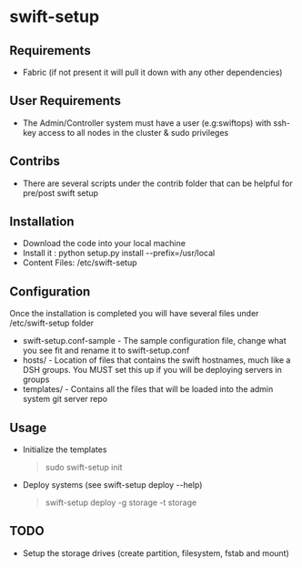swift-setup
===========

Requirements
---------------
* Fabric (if not present it will pull it down with any other dependencies)


User Requirements
------------------
* The Admin/Controller system must have a user (e.g:swiftops) 
  with ssh-key access to all nodes in the cluster & sudo privileges


Contribs
------------
* There are several scripts under the contrib folder that can be helpful for pre/post swift setup


Installation
---------------
* Download the code into your local machine
* Install it : python setup.py install --prefix=/usr/local
* Content Files: /etc/swift-setup


Configuration
---------------
Once the installation is completed you will have several files under /etc/swift-setup folder 
* swift-setup.conf-sample - The sample configuration file, change what you see fit and rename it to swift-setup.conf
* hosts/ - Location of files that contains the swift hostnames, much like a DSH groups. You MUST set this up if you will be deploying servers in groups
* templates/ - Contains all the files that will be loaded into the admin system git server repo


Usage
------
* Initialize the templates
    > sudo swift-setup init

* Deploy systems (see swift-setup deploy --help)
    > swift-setup deploy -g storage -t storage



TODO
------
* Setup the storage drives (create partition, filesystem, fstab and mount)
